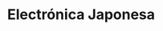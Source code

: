 ---
title: "Electrónica Japonesa"
url: /san-salvador/electronica-japonesa-alameda-juan-pablo-ii/
shop: electrónica
---